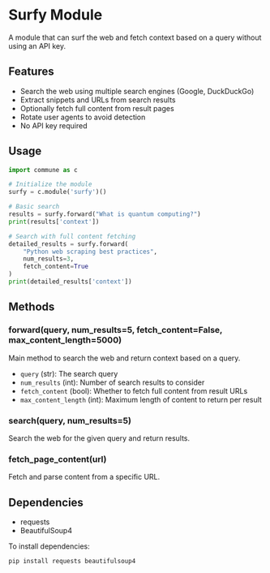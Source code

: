 # Surfy Module

A module that can surf the web and fetch context based on a query without using an API key.

## Features

- Search the web using multiple search engines (Google, DuckDuckGo)
- Extract snippets and URLs from search results
- Optionally fetch full content from result pages
- Rotate user agents to avoid detection
- No API key required

## Usage

```python
import commune as c

# Initialize the module
surfy = c.module('surfy')()

# Basic search
results = surfy.forward("What is quantum computing?")
print(results['context'])

# Search with full content fetching
detailed_results = surfy.forward(
    "Python web scraping best practices", 
    num_results=3, 
    fetch_content=True
)
print(detailed_results['context'])
```

## Methods

### forward(query, num_results=5, fetch_content=False, max_content_length=5000)

Main method to search the web and return context based on a query.

- `query` (str): The search query
- `num_results` (int): Number of search results to consider
- `fetch_content` (bool): Whether to fetch full content from result URLs
- `max_content_length` (int): Maximum length of content to return per result

### search(query, num_results=5)

Search the web for the given query and return results.

### fetch_page_content(url)

Fetch and parse content from a specific URL.

## Dependencies

- requests
- BeautifulSoup4

To install dependencies:
```
pip install requests beautifulsoup4
```